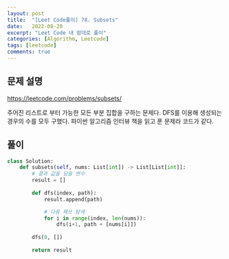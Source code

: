 ```yaml
---
layout: post
title:  "[Leet Code풀이] 78. Subsets"
date:   2022-08-20
excerpt: "Leet Code 내 맘대로 풀이"
categories: [Algorithm, Leetcode]
tags: [leetcode]
comments: true
---
```


## 문제 설명
https://leetcode.com/problems/subsets/

주어진 리스트로 부터 가능한 모든 부분 집합을 구하는 문제다.
DFS를 이용해 생성되는 경우의 수를 모두 구했다.
파이썬 알고리즘 인터뷰 책을 읽고 푼 문제라 코드가 같다.

## 풀이

```python
class Solution:
    def subsets(self, nums: List[int]) -> List[List[int]]:
        # 결과 값을 담을 변수
        result = []
        
        def dfs(index, path):
            result.append(path)

            # 다음 패쓰 탐색
            for i in range(index, len(nums)):
                dfs(i+1, path + [nums[i]])
            
        dfs(0, [])
        
        return result
```
